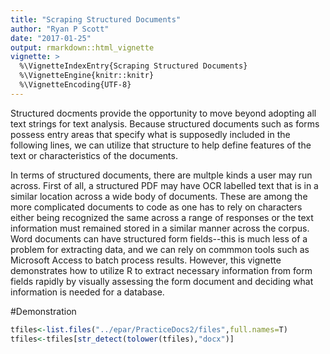 ```yaml
---
title: "Scraping Structured Documents"
author: "Ryan P Scott"
date: "2017-01-25"
output: rmarkdown::html_vignette
vignette: >
  %\VignetteIndexEntry{Scraping Structured Documents}
  %\VignetteEngine{knitr::knitr}
  %\VignetteEncoding{UTF-8}
---
```


Structured docments provide the opportunity to move beyond adopting all text strings for text analysis. Because structured documents such as forms possess entry areas that specify what is supposedly included in the following lines, we can utilize that structure to help define features of the text or characteristics of the documents. 

In terms of structured documents, there are multple kinds a user may run across. First of all, a structured PDF may have OCR labelled text that is in a similar location across a wide body of documents. These are among the more complicated documents to code as one has to rely on characters either being recognized the same across a range of responses or the text information must remained stored in a similar manner across the corpus. Word documents can have structured form fields--this is much less of a problem for extracting data, and we can rely on commmon tools such as Microsoft Access to batch process results. However, this vignette demonstrates how to utilize R to extract necessary information from form fields rapidly by visually assessing the form document and deciding what information is needed for a database.

#Demonstration

```r
tfiles<-list.files("../epar/PracticeDocs2/files",full.names=T)
tfiles<-tfiles[str_detect(tolower(tfiles),"docx")]
```
